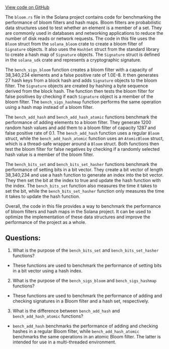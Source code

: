 
[View code on GitHub](https://github.com/solana-labs/solana/blob/master/bloom/benches/bloom.rs)

The `bloom.rs` file in the Solana project contains code for benchmarking the performance of bloom filters and hash maps. Bloom filters are probabilistic data structures used to test whether an element is a member of a set. They are commonly used in databases and networking applications to reduce the number of disk reads or network requests. The code in this file uses the `Bloom` struct from the `solana_bloom` crate to create a bloom filter of `Signature` objects. It also uses the `HashSet` struct from the standard library to create a hash map of `Signature` objects. The `Signature` struct is defined in the `solana_sdk` crate and represents a cryptographic signature.

The `bench_sigs_bloom` function creates a bloom filter with a capacity of 38,340,234 elements and a false positive rate of 1.0E-8. It then generates 27 hash keys from a block hash and adds `Signature` objects to the bloom filter. The `Signature` objects are created by hashing a byte sequence derived from the block hash. The function then tests the bloom filter for false positives by checking if each `Signature` object is a member of the bloom filter. The `bench_sigs_hashmap` function performs the same operation using a hash map instead of a bloom filter.

The `bench_add_hash` and `bench_add_hash_atomic` functions benchmark the performance of adding elements to a bloom filter. They generate 1200 random hash values and add them to a bloom filter of capacity 1287 and false positive rate of 0.1. The `bench_add_hash` function uses a regular `Bloom` struct, while the `bench_add_hash_atomic` function uses an `AtomicBloom` struct, which is a thread-safe wrapper around a `Bloom` struct. Both functions then test the bloom filter for false negatives by checking if a randomly selected hash value is a member of the bloom filter.

The `bench_bits_set` and `bench_bits_set_hasher` functions benchmark the performance of setting bits in a bit vector. They create a bit vector of length 38,340,234 and use a hash function to generate an index into the bit vector. They then set the bit at the index to true and update the hash function with the index. The `bench_bits_set` function also measures the time it takes to set the bit, while the `bench_bits_set_hasher` function only measures the time it takes to update the hash function.

Overall, the code in this file provides a way to benchmark the performance of bloom filters and hash maps in the Solana project. It can be used to optimize the implementation of these data structures and improve the performance of the project as a whole.
## Questions: 
 1. What is the purpose of the `bench_bits_set` and `bench_bits_set_hasher` functions?
- These functions are used to benchmark the performance of setting bits in a bit vector using a hash index.

2. What is the purpose of the `bench_sigs_bloom` and `bench_sigs_hashmap` functions?
- These functions are used to benchmark the performance of adding and checking signatures in a Bloom filter and a hash set, respectively.

3. What is the difference between `bench_add_hash` and `bench_add_hash_atomic` functions?
- `bench_add_hash` benchmarks the performance of adding and checking hashes in a regular Bloom filter, while `bench_add_hash_atomic` benchmarks the same operations in an atomic Bloom filter. The latter is intended for use in a multi-threaded environment.